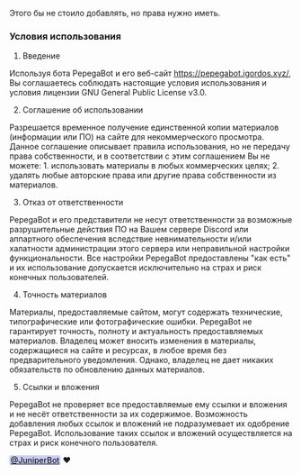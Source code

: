 Этого бы не стоило добавлять, но права нужно иметь.
### Условия использования
1. Введение

Используя бота PepegaBot и его веб-сайт https://pepegabot.igordos.xyz/, Вы соглашаетесь соблюдать настоящие условия использования и условия лицензии GNU General Public License v3.0.

2. Соглашение об использовании

Разрешается временное получение единственной копии материалов (информации или ПО) на сайте для некоммерческого просмотра. Данное соглашение описывает правила использования, но не передачу права собственности, и в соответствии с этим соглашением Вы не можете:
    1. использовать материалы в любых коммерческих целях;
    2. удалять любые авторские права или другие права собственности из материалов.

3. Отказ от ответственности

PepegaBot и его представители не несут ответственности за возможные разрушительные действия ПО на Вашем сервере Discord или аппартного обеспечения  вследствие невнимательности и/или халатности администрации этого сервера или неправильной настройки функциональности. Все настройки PepegaBot предоставлены "как есть" и их использование допускается исключительно на страх и риск конечных пользователей.

4. Точность материалов

Материалы, предоставляемые сайтом, могут содержать технические, типографические или фотографические ошибки. PepegaBot не гарантирует точность, полноту и актуальность предоставляемых материалов. Владелец может вносить изменения в материалы, содержащиеся на сайте и ресурсах, в любое время без предварительного уведомления. Однако, владелец  не дает никаких обязательств по обновлению данных материалов.

5. Ссылки и вложения

PepegaBot не проверяет все предоставляемые ему ссылки и вложения и не несёт ответственности за их содержимое. Возможность добавления любых ссылок и вложений не подразумевает их одобрение PepegaBot. Использование таких ссылок и вложений осуществляется на страх и риск конечного пользователя.
<style type="text/css">
    .mention {
    border-radius: 3px;
    padding: 0 2px;
    color: #dee0fc;
    background: #5865f24d;
    font-weight: 500;
}
</style>
<span class="mention"><a href="https://juniper.bot/">@JuniperBot</a></span> ❤
